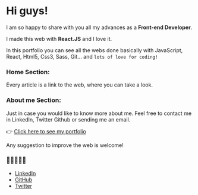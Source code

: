 # Hi guys!

I am so happy to share with you all my advances as a **Front-end Developer**.

I made this web with **React.JS** and I love it.

In this portfolio you can see all the webs done basically with JavaScript, React, Html5, Css3, Sass, Git… and `lots of love for coding!`

### Home Section:

Every article is a link to the web, where you can take a look.

### About me Section:

Just in case you would like to know more about me. Feel free to contact me in LinkedIn, Twitter Github or sending me an email.

👉 [Click here to see my portfolio](https://lauraportillo.github.io/portfolio/#/)

Any suggestion to improve the web is welcome!

### 🚀🚀🚀🚀🚀

- [LinkedIn](https://www.linkedin.com/in/laura-portillo-rodr%C3%ADguez-21965a86/)
- [GitHub](https://github.com/lauraportillo)
- [Twitter](https://twitter.com/LauraPo02860847)
